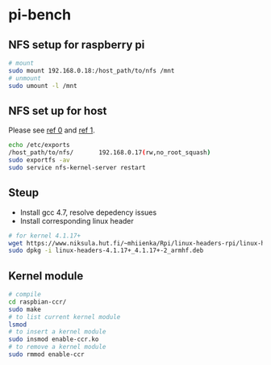 # pi-bench

## NFS setup for raspberry pi

```sh
# mount
sudo mount 192.168.0.18:/host_path/to/nfs /mnt
# unmount
sudo umount -l /mnt
```

## NFS set up for host
Please see [ref 0](https://help.ubuntu.com/community/SettingUpNFSHowTo) and [ref 1](http://serverfault.com/questions/611007/unable-to-write-to-mount-point-nfs-server-getting-permission-denied).

```sh
echo /etc/exports
/host_path/to/nfs/       192.168.0.17(rw,no_root_squash)
sudo exportfs -av
sudo service nfs-kernel-server restart
```

## Steup
* Install gcc 4.7, resolve depedency issues
* Install corresponding linux header

```sh
# for kernel 4.1.17+
wget https://www.niksula.hut.fi/~mhiienka/Rpi/linux-headers-rpi/linux-headers-4.1.17%2B_4.1.17%2B-2_armhf.deb
sudo dpkg -i linux-headers-4.1.17+_4.1.17+-2_armhf.deb
```

## Kernel module

```sh
# compile
cd raspbian-ccr/
sudo make
# to list current kernel module
lsmod
# to insert a kernel module
sudo insmod enable-ccr.ko
# to remove a kernel module
sudo rmmod enable-ccr
```

